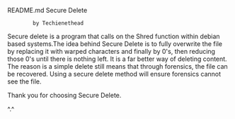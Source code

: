 README.md
			Secure Delete
			
			by Techienethead


Secure delete is a program that calls on the Shred function within debian
based systems.The idea behind Secure Delete is to fully overwrite the file
by replacing it with warped characters and finally by 0's, then reducing 
those 0's until there is nothing left. It is a far better way of deleting 
content. The reason is a simple delete still means that through forensics, 
the file can be recovered. Using a secure delete method will ensure forensics 
cannot see the file.

Thank you for choosing Secure Delete.

^.^
